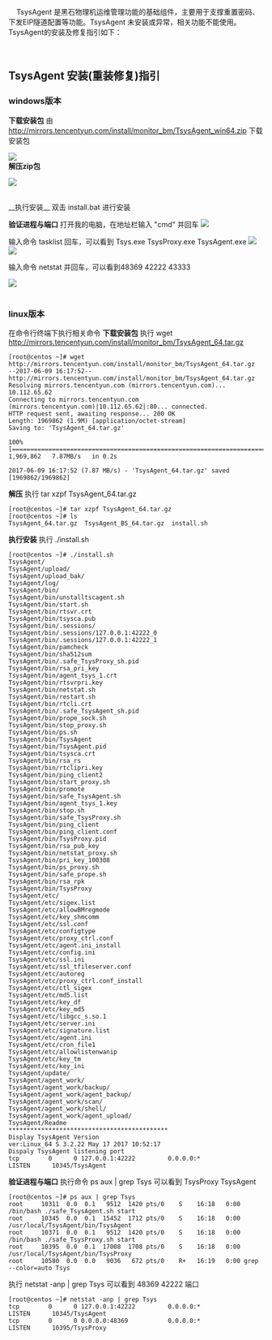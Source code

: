 &nbsp;&nbsp;&nbsp;&nbsp;TsysAgent 是黑石物理机运维管理功能的基础组件，主要用于支撑重置密码、下发EIP隧道配置等功能。TsysAgent 未安装或异常，相关功能不能使用。TsysAgent的安装及修复指引如下：

<br  />

## __TsysAgent 安装(重装修复)指引__

### windows版本
 __下载安装包__ 
由 http://mirrors.tencentyun.com/install/monitor_bm/TsysAgent_win64.zip 下载安装包

![](https://mc.qcloudimg.com/static/img/f09b2e84cfd437eda60a54e84128bc7f/001.png)
<br  />
 __解压zip包__ 

![](https://mc.qcloudimg.com/static/img/7691874f15cd0a44ad49ab4654a944f0/002.png)

<br  />
 __执行安装__ 
双击 install.bat 进行安装

 __验证进程与端口__ 
打开我的电脑，在地址栏输入 "cmd" 并回车
![](https://mc.qcloudimg.com/static/img/a04a39f2b78d0d98e3df65c073e2ddf4/003.png)

输入命令 tasklist 回车，可以看到 Tsys.exe TsysProxy.exe TsysAgent.exe
![](https://mc.qcloudimg.com/static/img/685ae2392c6c947738c2896e12271674/004.png)
![](https://mc.qcloudimg.com/static/img/419a0a66e59cc9b1b8e80416ff2d1b45/005.png)

输入命令 netstat 并回车，可以看到48369 42222 43333

![](https://mc.qcloudimg.com/static/img/89d949fad505561ba994a6c1cbc081d7/006.png)
<br  /><br  />

### linux版本
在命令行终端下执行相关命令
 __下载安装包__ 
执行 wget http://mirrors.tencentyun.com/install/monitor_bm/TsysAgent_64.tar.gz
``` 
[root@centos ~]# wget http://mirrors.tencentyun.com/install/monitor_bm/TsysAgent_64.tar.gz
--2017-06-09 16:17:52--  http://mirrors.tencentyun.com/install/monitor_bm/TsysAgent_64.tar.gz
Resolving mirrors.tencentyun.com (mirrors.tencentyun.com)... 10.112.65.62
Connecting to mirrors.tencentyun.com (mirrors.tencentyun.com)|10.112.65.62|:80... connected.
HTTP request sent, awaiting response... 200 OK
Length: 1969862 (1.9M) [application/octet-stream]
Saving to: 'TsysAgent_64.tar.gz'

100%[==========================================================================================================>] 1,969,862   7.87MB/s   in 0.2s   

2017-06-09 16:17:52 (7.87 MB/s) - 'TsysAgent_64.tar.gz' saved [1969862/1969862]
``` 

 __解压__ 
执行 tar xzpf TsysAgent_64.tar.gz
``` 
[root@centos ~]# tar xzpf TsysAgent_64.tar.gz
[root@centos ~]# ls
TsysAgent_64.tar.gz  TsysAgent_BS_64.tar.gz  install.sh
``` 

 __执行安装__ 
执行 ./install.sh
``` 
[root@centos ~]# ./install.sh
TsysAgent/
TsysAgent/upload/
TsysAgent/upload_bak/
TsysAgent/log/
TsysAgent/bin/
TsysAgent/bin/unstalltscagent.sh
TsysAgent/bin/start.sh
TsysAgent/bin/rtsvr.crt
TsysAgent/bin/tsysca.pub
TsysAgent/bin/.sessions/
TsysAgent/bin/.sessions/127.0.0.1:42222_0
TsysAgent/bin/.sessions/127.0.0.1:42222_1
TsysAgent/bin/pamcheck
TsysAgent/bin/sha512sum
TsysAgent/bin/.safe_TsysProxy_sh.pid
TsysAgent/bin/rsa_pri_key
TsysAgent/bin/agent_tsys_1.crt
TsysAgent/bin/rtsvrpri.key
TsysAgent/bin/netstat.sh
TsysAgent/bin/restart.sh
TsysAgent/bin/rtcli.crt
TsysAgent/bin/.safe_TsysAgent_sh.pid
TsysAgent/bin/prope_sock.sh
TsysAgent/bin/stop_proxy.sh
TsysAgent/bin/ps.sh
TsysAgent/bin/TsysAgent
TsysAgent/bin/TsysAgent.pid
TsysAgent/bin/tsysca.crt
TsysAgent/bin/rsa_rs
TsysAgent/bin/rtclipri.key
TsysAgent/bin/ping_client2
TsysAgent/bin/start_proxy.sh
TsysAgent/bin/promote
TsysAgent/bin/safe_TsysAgent.sh
TsysAgent/bin/agent_tsys_1.key
TsysAgent/bin/stop.sh
TsysAgent/bin/safe_TsysProxy.sh
TsysAgent/bin/ping_client
TsysAgent/bin/ping_client.conf
TsysAgent/bin/TsysProxy.pid
TsysAgent/bin/rsa_pub_key
TsysAgent/bin/netstat_proxy.sh
TsysAgent/bin/pri_key_100308
TsysAgent/bin/ps_proxy.sh
TsysAgent/bin/safe_prope.sh
TsysAgent/bin/rsa_rpk
TsysAgent/bin/TsysProxy
TsysAgent/etc/
TsysAgent/etc/sigex.list
TsysAgent/etc/allowBMregmode
TsysAgent/etc/key_shmcomm
TsysAgent/etc/ssl.conf
TsysAgent/etc/configtype
TsysAgent/etc/proxy_ctrl.conf
TsysAgent/etc/agent.ini_install
TsysAgent/etc/config.ini
TsysAgent/etc/ssl.ini
TsysAgent/etc/ssl_tfileserver.conf
TsysAgent/etc/autoreg
TsysAgent/etc/proxy_ctrl.conf_install
TsysAgent/etc/ctl_sigex
TsysAgent/etc/md5.list
TsysAgent/etc/key_df
TsysAgent/etc/key_md5
TsysAgent/etc/libgcc_s.so.1
TsysAgent/etc/server.ini
TsysAgent/etc/signature.list
TsysAgent/etc/agent.ini
TsysAgent/etc/cron_file1
TsysAgent/etc/allowlistenwanip
TsysAgent/etc/key_tm
TsysAgent/etc/key_ini
TsysAgent/update/
TsysAgent/agent_work/
TsysAgent/agent_work/backup/
TsysAgent/agent_work/agent_backup/
TsysAgent/agent_work/scan/
TsysAgent/agent_work/shell/
TsysAgent/agent_work/agent_upload/
TsysAgent/Readme
********************************************
Display TsysAgent Version
ver:Linux_64 S 3.2.22 May 17 2017 10:52:17
Dispaly TsysAgent listening port
tcp        0      0 127.0.0.1:42222         0.0.0.0:*               LISTEN      10345/TsysAgent  
``` 

 __验证进程与端口__ 
执行命令 ps aux | grep Tsys 可以看到 TsysProxy TsysAgent
``` 
[root@centos ~]# ps aux | grep Tsys
root     10311  0.0  0.1   9512  1420 pts/0    S    16:18   0:00 /bin/bash ./safe_TsysAgent.sh start
root     10345  0.0  0.1  15452  1712 pts/0    S    16:18   0:00 /usr/local/TsysAgent/bin/TsysAgent
root     10371  0.0  0.1   9512  1420 pts/0    S    16:18   0:00 /bin/bash ./safe_TsysProxy.sh start
root     10395  0.0  0.1  17008  1708 pts/0    S    16:18   0:00 /usr/local/TsysAgent/bin/TsysProxy
root     10580  0.0  0.0   9036   672 pts/0    R+   16:19   0:00 grep --color=auto Tsys
``` 
执行 netstat -anp | grep Tsys 可以看到 48369 42222 端口

``` 
[root@centos ~]# netstat -anp | grep Tsys
tcp        0      0 127.0.0.1:42222         0.0.0.0:*               LISTEN      10345/TsysAgent     
tcp        0      0 0.0.0.0:48369           0.0.0.0:*               LISTEN      10395/TsysProxy
``` 
